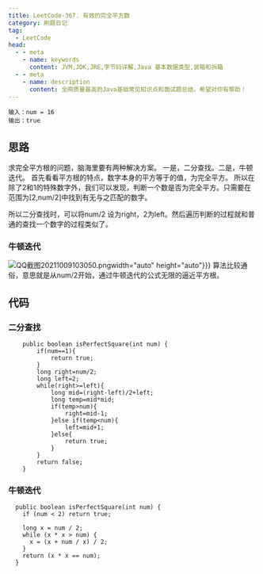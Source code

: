```yaml
---
title: LeetCode-367. 有效的完全平方数
category: 刷题日记
tag:
  - LeetCode
head:
  - - meta
    - name: keywords
      content: JVM,JDK,JRE,字节码详解,Java 基本数据类型,装箱和拆箱
  - - meta
    - name: description
      content: 全网质量最高的Java基础常见知识点和面试题总结，希望对你有帮助！
---
```

```
输入：num = 16
输出：true
```
## 思路
求完全平方根的问题，脑海里要有两种解决方案。
一是，二分查找。二是，牛顿迭代。
首先看看平方根的特点，数字本身的平方等于的值，为完全平方。
所以在除了2和1的特殊数字外，我们可以发现，判断一个数是否为完全平方。只需要在范围为[2,num/2]中找到有无与之匹配的数字。

所以二分查找时，可以将num/2 设为right，2为left。然后遍历判断的过程就和普通的查找一个数字的过程类似了。

### 牛顿迭代
![QQ截图20211009103050.png](https://www.leyuna.xyz/image/2021-10-09/QQ截图20211009103050.png)width="auto" height="auto"}}}
算法比较通俗，意思就是从num/2开始，通过牛顿迭代的公式无限的逼近平方根。
## 代码
### 二分查找
```
    public boolean isPerfectSquare(int num) {
        if(num==1){
            return true;
        }
        long right=num/2;
        long left=2;
        while(right>=left){
            long mid=(right-left)/2+left;
            long temp=mid*mid;
            if(temp>num){
                right=mid-1;
            }else if(temp<num){
                left=mid+1;
            }else{
                return true;
            }
        }
        return false;
    }
```
### 牛顿迭代
```
  public boolean isPerfectSquare(int num) {
    if (num < 2) return true;

    long x = num / 2;
    while (x * x > num) {
      x = (x + num / x) / 2;
    }
    return (x * x == num);
  }
```
